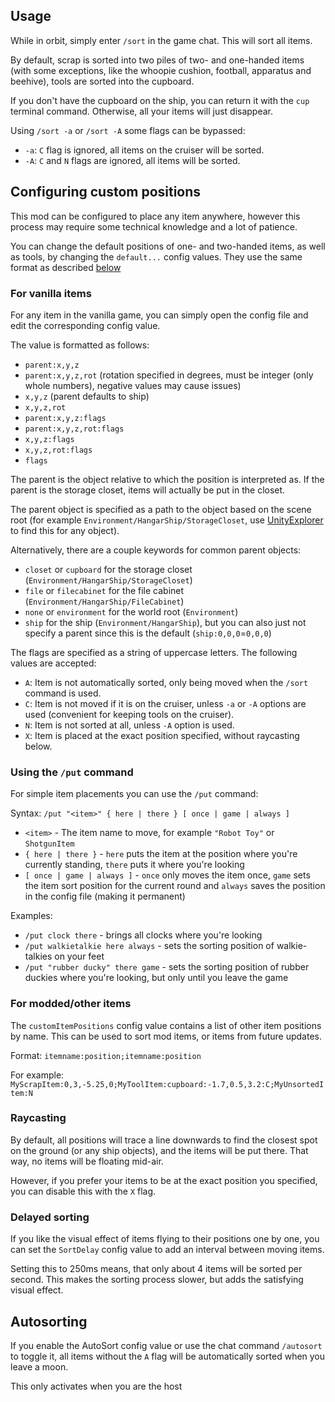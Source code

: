 ## Usage

While in orbit, simply enter `/sort` in the game chat. This will sort all items.

By default, scrap is sorted into two piles of two- and one-handed items (with some exceptions, like the whoopie cushion,
football, apparatus and beehive), tools are sorted into the cupboard.

If you don't have the cupboard on the ship, you can return it with the `cup` terminal command. Otherwise, all your items
will just disappear.

Using `/sort -a` or `/sort -A` some flags can be bypassed:

- `-a`: `C` flag is ignored, all items on the cruiser will be sorted.
- `-A`: `C` and `N` flags are ignored, all items will be sorted.

## Configuring custom positions

This mod can be configured to place any item anywhere, however this process may require some technical knowledge and a
lot of patience.

You can change the default positions of one- and two-handed items, as well as tools, by changing the `default...` config
values.
They use the same format as described [below](#for-vanilla-items)

### For vanilla items

For any item in the vanilla game, you can simply open the config file and edit the corresponding config value.

The value is formatted as follows:

- `parent:x,y,z`
- `parent:x,y,z,rot` (rotation specified in degrees, must be integer (only whole numbers), negative values may cause
  issues)
- `x,y,z` (parent defaults to ship)
- `x,y,z,rot`
- `parent:x,y,z:flags`
- `parent:x,y,z,rot:flags`
- `x,y,z:flags`
- `x,y,z,rot:flags`
- `flags`

The parent is the object relative to which the position is interpreted as.
If the parent is the storage closet, items will actually be put in the closet.

The parent object is specified as a path to the object based on the scene root \(for example
`Environment/HangarShip/StorageCloset`,
use [UnityExplorer](https://thunderstore.io/c/lethal-company/p/LethalCompanyModding/Yukieji_UnityExplorer/) to find this
for any object\).

Alternatively, there are a couple keywords for common parent objects:

- `closet` or `cupboard` for the storage closet \(`Environment/HangarShip/StorageCloset`\)
- `file` or `filecabinet` for the file cabinet \(`Environment/HangarShip/FileCabinet`\)
- `none` or `environment` for the world root \(`Environment`\)
- `ship` for the ship \(`Environment/HangarShip`\), but you can also just not specify a parent since this is the
  default \(`ship:0,0,0`=`0,0,0`\)

The flags are specified as a string of uppercase letters. The following values are accepted:

- `A`: Item is not automatically sorted, only being moved when the `/sort` command is used.
- `C`: Item is not moved if it is on the cruiser, unless `-a` or `-A` options are used (convenient for keeping tools on
  the cruiser).
- `N`: Item is not sorted at all, unless `-A` option is used.
- `X`: Item is placed at the exact position specified, without raycasting below.

### Using the `/put` command

For simple item placements you can use the `/put` command:

Syntax: `/put "<item>" { here | there } [ once | game | always ]`

- `<item>` - The item name to move, for example `"Robot Toy"` or `ShotgunItem`
- `{ here | there }` - `here` puts the item at the position where you're currently standing, `there` puts it where
  you're looking
- `[ once | game | always ]` - `once` only moves the item once, `game` sets the item sort position for the current round
  and `always` saves the position in the config file (making it permanent)

Examples:

- `/put clock there` - brings all clocks where you're looking
- `/put walkietalkie here always` - sets the sorting position of walkie-talkies on your feet
- `/put "rubber ducky" there game` - sets the sorting position of rubber duckies where you're looking, but only until
  you leave the game

### For modded/other items

The `customItemPositions` config value contains a list of other item positions by name.
This can be used to sort mod items, or items from future updates.

Format: `itemname:position;itemname:position`

For example: `MyScrapItem:0,3,-5.25,0;MyToolItem:cupboard:-1.7,0.5,3.2:C;MyUnsortedItem:N`

### Raycasting

By default, all positions will trace a line downwards to find the closest spot on the ground (or any ship objects), and
the items will be put there.
That way, no items will be floating mid-air.

However, if you prefer your items to be at the exact position you specified, you can disable this with the `X` flag.

### Delayed sorting

If you like the visual effect of items flying to their positions one by one, you can set the `SortDelay` config value to
add an interval between moving items.

Setting this to 250ms means, that only about 4 items will be sorted per second.
This makes the sorting process slower, but adds the satisfying visual effect.

## Autosorting

If you enable the AutoSort config value or use the chat command `/autosort` to toggle it,
all items without the `A` flag will be automatically sorted when you leave a moon.

This only activates when you are the host
